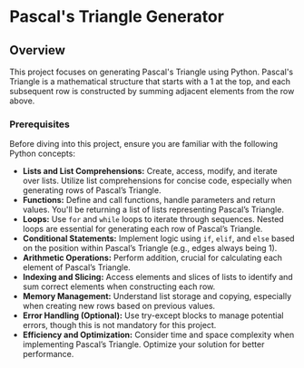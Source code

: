 # Pascal's Triangle Generator

## Overview
This project focuses on generating Pascal's Triangle using Python. Pascal's Triangle is a mathematical structure that starts with a 1 at the top, and each subsequent row is constructed by summing adjacent elements from the row above.

### Prerequisites
Before diving into this project, ensure you are familiar with the following Python concepts:
- **Lists and List Comprehensions:** Create, access, modify, and iterate over lists. Utilize list comprehensions for concise code, especially when generating rows of Pascal’s Triangle.
- **Functions:** Define and call functions, handle parameters and return values. You'll be returning a list of lists representing Pascal’s Triangle.
- **Loops:** Use `for` and `while` loops to iterate through sequences. Nested loops are essential for generating each row of Pascal’s Triangle.
- **Conditional Statements:** Implement logic using `if`, `elif`, and `else` based on the position within Pascal’s Triangle (e.g., edges always being 1).
- **Arithmetic Operations:** Perform addition, crucial for calculating each element of Pascal’s Triangle.
- **Indexing and Slicing:** Access elements and slices of lists to identify and sum correct elements when constructing each row.
- **Memory Management:** Understand list storage and copying, especially when creating new rows based on previous values.
- **Error Handling (Optional):** Use try-except blocks to manage potential errors, though this is not mandatory for this project.
- **Efficiency and Optimization:** Consider time and space complexity when implementing Pascal’s Triangle. Optimize your solution for better performance.
